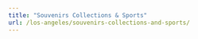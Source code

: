 ```yaml
---
title: "Souvenirs Collections & Sports"
url: /los-angeles/souvenirs-collections-and-sports/
---
```

